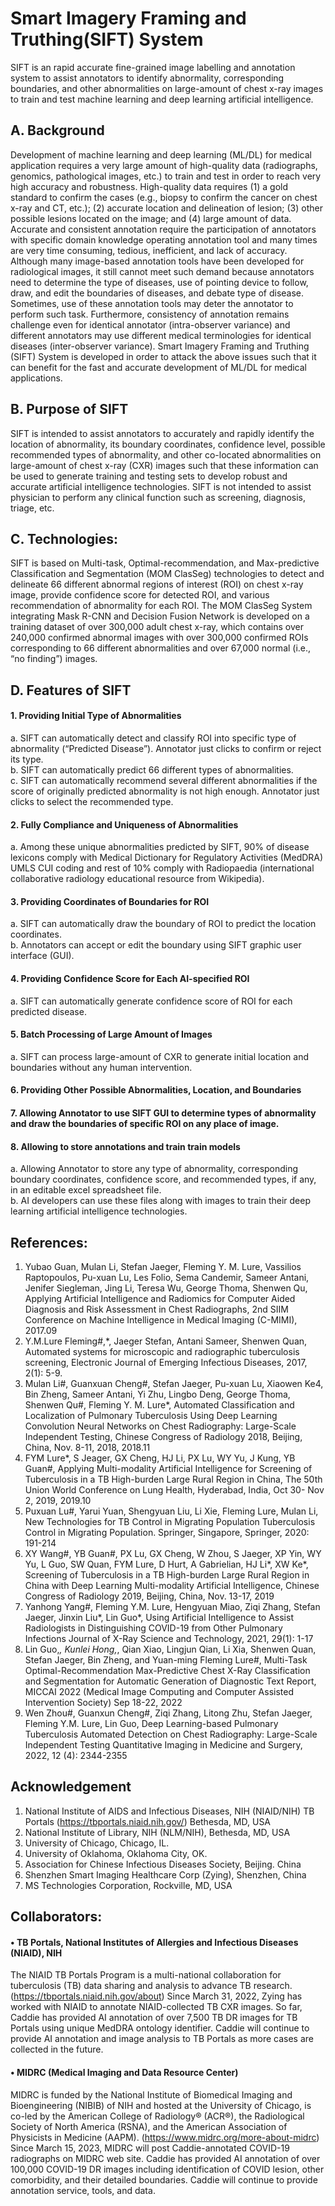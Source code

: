 # Smart Imagery Framing and Truthing(SIFT) System
SIFT is an rapid accurate fine-grained image labelling and annotation system to assist annotators to identify abnormality, corresponding boundaries, and other abnormalities on large-amount of chest x-ray images to train and test machine learning and deep learning artificial intelligence. 
## A.	Background
Development of machine learning and deep learning (ML/DL) for medical application requires a very large amount of high-quality data (radiographs, genomics, pathological images, etc.) to train and test in order to reach very high accuracy and robustness.  High-quality data requires (1) a gold standard to confirm the cases (e.g., biopsy to confirm the cancer on chest x-ray and CT, etc.); (2) accurate location and delineation of lesion; (3) other possible lesions located on the image; and (4) large amount of data. Accurate and consistent annotation require the participation of annotators with specific domain knowledge operating annotation tool and many times are very time consuming, tedious, inefficient, and lack of accuracy.  Although many image-based annotation tools have been developed for radiological images, it still cannot meet such demand because annotators need to determine the type of diseases, use of pointing device to follow, draw, and edit the boundaries of diseases, and debate type of disease.  Sometimes, use of these annotation tools may deter the annotator to perform such task.  Furthermore, consistency of annotation remains challenge even for identical annotator (intra-observer variance) and different annotators may use different medical terminologies for identical diseases (inter-observer variance).  Smart Imagery Framing and Truthing (SIFT) System is developed in order to attack the above issues such that it can benefit for the fast and accurate development of ML/DL for medical applications. 
## B.	Purpose of SIFT
SIFT is intended to assist annotators to accurately and rapidly identify the location of abnormality, its boundary coordinates, confidence level, possible recommended types of abnormality, and other co-located abnormalities on large-amount of chest x-ray (CXR) images such that these information can be used to generate training and testing sets to develop robust and accurate artificial intelligence technologies.
SIFT is not intended to assist physician to perform any clinical function such as screening, diagnosis, triage, etc.   
## C.	Technologies:
SIFT is based on Multi-task, Optimal-recommendation, and Max-predictive Classification and Segmentation (MOM ClasSeg) technologies to detect and delineate 66 different abnormal regions of interest (ROI) on chest x-ray image, provide confidence score for detected ROI, and various recommendation of abnormality for each ROI. The MOM ClasSeg System integrating Mask R-CNN and Decision Fusion Network is developed on a training dataset of over 300,000 adult chest x-ray, which contains over 240,000 confirmed abnormal images with over 300,000 confirmed ROIs corresponding to 66 different abnormalities and over 67,000 normal (i.e., “no finding”) images.
 
## D.	Features of SIFT

#### 1.	Providing Initial Type of Abnormalities
a.	SIFT can automatically detect and classify ROI into specific type of abnormality (“Predicted Disease”).  Annotator just clicks to confirm or reject its type.  
b.	SIFT can automatically predict 66 different types of abnormalities.  
c.	SIFT can automatically recommend several different abnormalities if the score of originally predicted abnormality is not high enough.  Annotator just clicks to select the recommended type.
#### 2.	Fully Compliance and Uniqueness of Abnormalities
a.	Among these unique abnormalities predicted by SIFT, 90% of disease lexicons comply with Medical Dictionary for Regulatory Activities (MedDRA) UMLS CUI coding and rest of 10% comply with Radiopaedia (international collaborative radiology educational resource from Wikipedia).
#### 3.	Providing Coordinates of Boundaries for ROI
a.	SIFT can automatically draw the boundary of ROI to predict the location coordinates.  
b.	Annotators can accept or edit the boundary using SIFT graphic user interface (GUI).
#### 4.	Providing Confidence Score for Each AI-specified ROI
a.	SIFT can automatically generate confidence score of ROI for each predicted disease.
#### 5.	Batch Processing of Large Amount of Images   
a.	SIFT can process large-amount of CXR to generate initial location and boundaries without any human intervention.
#### 6.	Providing Other Possible Abnormalities, Location, and Boundaries
#### 7.	Allowing Annotator to use SIFT GUI to determine types of abnormality and draw the boundaries of specific ROI on any place of image.
#### 8.	Allowing to store annotations and train train models
a.  Allowing Annotator to store any type of abnormality, corresponding boundary coordinates, confidence score, and recommended types, if any, in an editable excel spreadsheet file.   
b.	AI developers can use these files along with images to train their deep learning artificial intelligence technologies.
## References:
1.	Yubao Guan, Mulan Li, Stefan Jaeger, Fleming Y. M. Lure, Vassilios  Raptopoulos,  Pu-xuan Lu, Les Folio, Sema Candemir, Sameer Antani, Jenifer Siegleman, Jing Li, Teresa Wu, George Thoma, Shenwen Qu, Applying Artificial Intelligence and Radiomics for Computer Aided Diagnosis and Risk Assessment in Chest Radiographs, 2nd SIIM Conference on Machine Intelligence in Medical Imaging (C-MIMI), 2017.09
2.	Y.M.Lure Fleming#,*, Jaeger Stefan, Antani Sameer, Shenwen Quan, Automated systems for microscopic and radiographic tuberculosis screening, Electronic Journal of Emerging Infectious Diseases, 2017, 2(1): 5-9.
3.	Mulan Li#, Guanxuan Cheng#, Stefan Jaeger,  Pu-xuan Lu, Xiaowen Ke4, Bin Zheng, Sameer Antani, Yi Zhu, Lingbo Deng, George Thoma, Shenwen Qu#, Fleming Y. M. Lure*, Automated Classification and Localization of Pulmonary Tuberculosis Using Deep Learning Convolution Neural Networks on Chest Radiography: Large-Scale Independent Testing, Chinese Congress of Radiology 2018, Beijing, China, Nov. 8-11, 2018, 2018.11
4.	FYM Lure*, S Jeager, GX Cheng, HJ Li, PX Lu, WY Yu, J Kung, YB Guan#, Applying Multi-modality Artificial Intelligence for Screening of Tuberculosis in a TB High-burden Large Rural Region in China, The 50th Union World Conference on Lung Health, Hyderabad, India, Oct 30- Nov 2, 2019, 2019.10
5.	Puxuan Lu#, Yarui Yuan, Shengyuan Liu, Li Xie, Fleming Lure, Mulan Li, New Technologies for TB Control in Migrating Population Tuberculosis Control in Migrating Population. Springer, Singapore, Springer, 2020: 191-214
6.	XY Wang#, YB Guan#, PX Lu, GX Cheng, W Zhou, S Jaeger, XP Yin, WY Yu, L Guo, SW Quan, FYM Lure, D Hurt, A Gabrielian, HJ Li*, XW Ke*, Screening of Tuberculosis in a TB High-burden Large Rural Region in China with Deep Learning Multi-modality Artificial Intelligence, Chinese Congress of Radiology 2019, Beijing, China, Nov. 13-17, 2019
7.	Yanhong Yang#, Fleming Y.M. Lure, Hengyuan Miao, Ziqi Zhang, Stefan Jaeger, Jinxin Liu*, Lin Guo*, Using Artificial Intelligence to Assist Radiologists in Distinguishing COVID-19 from Other Pulmonary Infections	Journal of X-Ray Science and Technology, 2021, 29(1): 1-17
8.	Lin Guo,*, Kunlei Hong,*, Qian Xiao, Lingjun Qian, Li Xia, Shenwen Quan, Stefan Jaeger, Bin Zheng, and Yuan-ming Fleming Lure#, Multi-Task Optimal-Recommendation Max-Predictive Chest X-Ray Classification and Segmentation for Automatic Generation of Diagnostic Text Report, MICCAI 2022 (Medical Image Computing and Computer Assisted Intervention Society) Sep 18-22, 2022
9.	Wen Zhou#, Guanxun Cheng#, Ziqi Zhang, Litong Zhu, Stefan Jaeger, Fleming Y.M. Lure, Lin Guo, Deep Learning-based Pulmonary Tuberculosis Automated Detection on Chest Radiography: Large-Scale Independent Testing Quantitative Imaging in Medicine and Surgery, 2022, 12 (4): 2344-2355

## Acknowledgement
1.	National Institute of AIDS and Infectious Diseases, NIH (NIAID/NIH) TB Portals (https://tbportals.niaid.nih.gov/) Bethesda, MD, USA
2.	National Institute of Library, NIH (NLM/NIH), Bethesda, MD, USA
3.	University of Chicago, Chicago, IL.
4.	University of Oklahoma, Oklahoma City, OK.
5.	Association for Chinese Infectious Diseases Society, Beijing. China
6.	Shenzhen Smart Imaging Healthcare Corp (Zying), Shenzhen, China
7.	MS Technologies Corporation, Rockville, MD, USA
## Collaborators:
#### •	TB Portals, National Institutes of Allergies and Infectious Diseases (NIAID), NIH
The NIAID TB Portals Program is a multi-national collaboration for tuberculosis (TB) data sharing and analysis to advance TB research. (https://tbportals.niaid.nih.gov/about)
Since March 31, 2022, Zying has worked with NIAID to annotate NIAID-collected TB CXR images.  So far, Caddie has provided AI annotation of over 7,500 TB DR images for TB Portals using unique MedDRA ontology identifier.  Caddie will continue to provide AI annotation and image analysis to TB Portals as more cases are collected in the future.

#### •	MIDRC (Medical Imaging and Data Resource Center)
MIDRC is funded by the National Institute of Biomedical Imaging and Bioengineering (NIBIB) of NIH and hosted at the University of Chicago, is co-led by the American College of Radiology® (ACR®), the Radiological Society of North America (RSNA), and the American Association of Physicists in Medicine (AAPM). (https://www.midrc.org/more-about-midrc)
Since March 15, 2023, MIDRC will post Caddie-annotated COVID-19 radiographs on MIDRC web site.  Caddie has provided AI annotation of over 100,000 COVID-19 DR images including identification of COVID lesion, other comorbidity, and their detailed boundaries.  Caddie will continue to provide annotation service, tools, and data.

